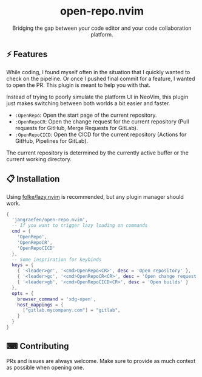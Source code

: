 <p align="center">
  <h1 align="center">open-repo.nvim</h2>
</p>

<p align="center">
    Bridging the gap between your code editor and your code collaboration platform.
</p>

## ⚡️ Features

While coding, I found myself often in the situation that I quickly wanted to check on the pipeline. Or once I pushed
final commit for a feature, I wanted to open the PR. This plugin is meant to help you with that.

Instead of trying to poorly simulate the platform UI in NeoVim, this plugin just makes switching between both worlds a
bit easier and faster.

- `:OpenRepo`: Open the start page of the current repository.
- `:OpenRepoCR`: Open the change request for the current repository (Pull requests for GitHub, Merge Requests for GitLab).
- `:OpenRepoCICD`: Open the CICD for the current repository (Actions for GitHub, Pipelines for GitLab).

The current repository is determined by the currently active buffer or the current working directory.

## 📋 Installation

Using [folke/lazy.nvim](https://github.com/folke/lazy.nvim) is recommended, but any plugin manager should work.

```lua
{
  'jangraefen/open-repo.nvim',
  -- If you want to trigger lazy loading on commands
  cmd = {
    'OpenRepo',
    'OpenRepoCR',
    'OpenRepoCICD'
  },
  -- Some inspriration for keybinds
  keys = {
    { '<leader>gr', '<cmd>OpenRepo<CR>', desc = 'Open repository' },
    { '<leader>gc', '<cmd>OpenRepoCR<CR>', desc = 'Open change request' },
    { '<leader>gb', '<cmd>OpenRepoCICD<CR>', desc = 'Open builds' }
  },
  opts = {
    browser_command = 'xdg-open',
    host_mappings = {
      ["gitlab.mycompany.com"] = "gitlab",
    }
  }
}

```

## ⌨ Contributing

PRs and issues are always welcome. Make sure to provide as much context as possible when opening one.

